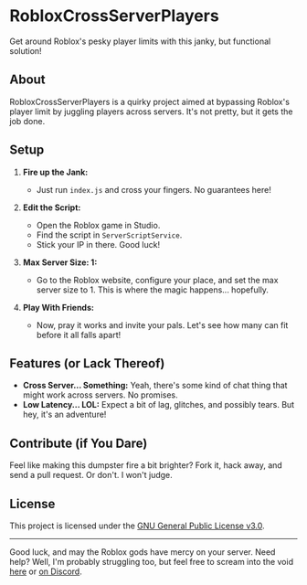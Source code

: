 # RobloxCrossServerPlayers

Get around Roblox's pesky player limits with this janky, but functional solution!

## About

RobloxCrossServerPlayers is a quirky project aimed at bypassing Roblox's player limit by juggling players across servers. It's not pretty, but it gets the job done.

## Setup

1. **Fire up the Jank:**
   - Just run `index.js` and cross your fingers. No guarantees here!

2. **Edit the Script:**
   - Open the Roblox game in Studio.
   - Find the script in `ServerScriptService`.
   - Stick your IP in there. Good luck!

3. **Max Server Size: 1:**
   - Go to the Roblox website, configure your place, and set the max server size to 1. This is where the magic happens... hopefully.

4. **Play With Friends:**
   - Now, pray it works and invite your pals. Let's see how many can fit before it all falls apart!

## Features (or Lack Thereof)

- **Cross Server... Something:** Yeah, there's some kind of chat thing that might work across servers. No promises.
- **Low Latency... LOL:** Expect a bit of lag, glitches, and possibly tears. But hey, it's an adventure!

## Contribute (if You Dare)

Feel like making this dumpster fire a bit brighter? Fork it, hack away, and send a pull request. Or don't. I won't judge.

## License

This project is licensed under the [GNU General Public License v3.0](LICENSE).

---

Good luck, and may the Roblox gods have mercy on your server. Need help? Well, I'm probably struggling too, but feel free to scream into the void [here](LINK_TO_YOUR_GITHUB_ISSUES_PAGE) or [on Discord](YOUR_DISCORD_INVITE_LINK).
